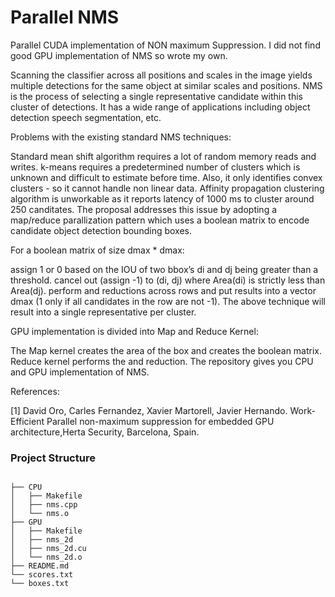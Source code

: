 # Parallel NMS

Parallel CUDA implementation of NON maximum Suppression. I did not find good GPU implementation of NMS so wrote my own.

Scanning the classifier across all positions and scales in the image yields multiple detections for the same object at similar scales and positions. NMS is the process of selecting a single representative candidate within this cluster of detections. It has a wide range of applications including object detection speech segmentation, etc.

Problems with the existing standard NMS techniques:

Standard mean shift algorithm requires a lot of random memory reads and writes.
k-means requires a predetermined number of clusters which is unknown and difficult to estimate before time. Also, it only identifies convex clusters - so it cannot handle non linear data.
Affinity propagation clustering algorithm is unworkable as it reports latency of 1000 ms to cluster around 250 canditates.
The proposal addresses this issue by adopting a map/reduce parallization pattern which uses a boolean matrix to encode candidate object detection bounding boxes.

For a boolean matrix of size dmax * dmax:

assign 1 or 0 based on the IOU of two bbox’s di and dj being greater than a threshold.
cancel out (assign -1) to (di, dj) where Area(di) is strictly less than Area(dj).
perform and reductions across rows and put results into a vector dmax (1 only if all candidates in the row are not -1).
The above technique will result into a single representative per cluster.

GPU implementation is divided into Map and Reduce Kernel:

The Map kernel creates the area of the box and creates the boolean matrix.
Reduce kernel performs the and reduction.
The repository gives you CPU and GPU implementation of NMS.

References:

[1] David Oro, Carles Fernandez, Xavier Martorell, Javier Hernando. Work-Efficient Parallel non-maximum suppression for embedded GPU architecture,Herta Security, Barcelona, Spain.

### Project Structure

```

├── CPU
│   ├── Makefile
│   ├── nms.cpp
│   └── nms.o
├── GPU
│   ├── Makefile
│   ├── nms_2d
│   ├── nms_2d.cu
│   └── nms_2d.o
├── README.md
└── scores.txt
└── boxes.txt
```

